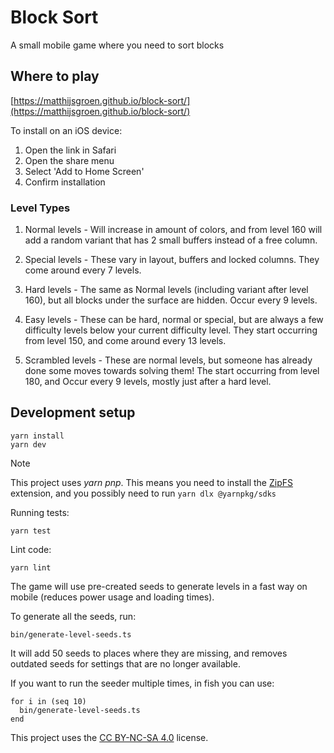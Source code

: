 # Block Sort

A small mobile game where you need to sort blocks

## Where to play

[https://matthijsgroen.github.io/block-sort/](https://matthijsgroen.github.io/block-sort/)

To install on an iOS device:

1. Open the link in Safari
2. Open the share menu
3. Select 'Add to Home Screen'
4. Confirm installation

### Level Types

1. Normal levels - Will increase in amount of colors, and from level 160 will add a random variant that has 2 small buffers instead of a free column.

2. Special levels - These vary in layout, buffers and locked columns. They come around every 7 levels.

3. Hard levels - The same as Normal levels (including variant after level 160), but all blocks under the surface are hidden. Occur every 9 levels.

4. Easy levels - These can be hard, normal or special, but are always a few difficulty levels below your current difficulty level. They start occurring from level 150, and come around every 13 levels.

5. Scrambled levels - These are normal levels, but someone has already done some moves towards solving them! The start occurring from level 180, and Occur every 9 levels, mostly just after a hard level.

## Development setup

```
yarn install
yarn dev
```

> [!NOTE]
> This project uses _yarn pnp_. This means you need to install the
> [ZipFS](https://marketplace.visualstudio.com/items?itemName=arcanis.vscode-zipfs) extension, and you possibly need to run `yarn dlx @yarnpkg/sdks`

Running tests:

```
yarn test
```

Lint code:

```
yarn lint
```

The game will use pre-created seeds to generate levels in a fast way on mobile (reduces power usage and loading times).

To generate all the seeds, run:

```
bin/generate-level-seeds.ts
```

It will add 50 seeds to places where they are missing, and
removes outdated seeds for settings that are no longer available.

If you want to run the seeder multiple times,
in fish you can use:

```fish
for i in (seq 10)
  bin/generate-level-seeds.ts
end
```

This project uses the [CC BY-NC-SA 4.0](./LICENSE) license.
